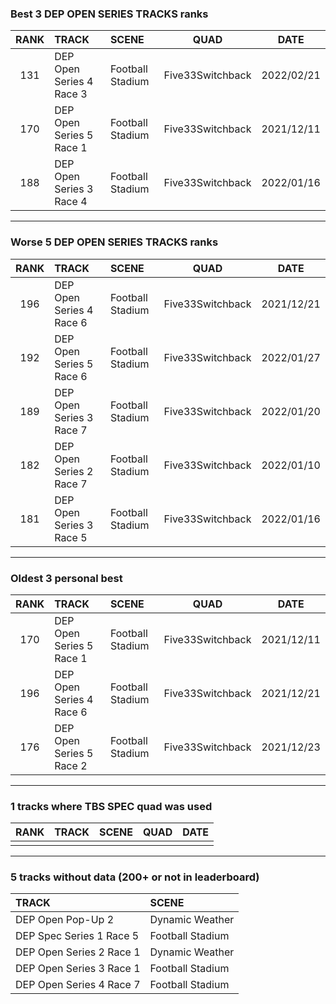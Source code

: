 ### Best 3 DEP OPEN SERIES TRACKS ranks
|RANK|TRACK|SCENE|QUAD|DATE|
|:---:|:---|:---|:---:|:---:|
|131|DEP Open Series 4 Race 3|Football Stadium|Five33Switchback|2022/02/21|
|170|DEP Open Series 5 Race 1|Football Stadium|Five33Switchback|2021/12/11|
|188|DEP Open Series 3 Race 4|Football Stadium|Five33Switchback|2022/01/16|
---
### Worse 5 DEP OPEN SERIES TRACKS ranks
|RANK|TRACK|SCENE|QUAD|DATE|
|:---:|:---|:---|:---:|:---:|
|196|DEP Open Series 4 Race 6|Football Stadium|Five33Switchback|2021/12/21|
|192|DEP Open Series 5 Race 6|Football Stadium|Five33Switchback|2022/01/27|
|189|DEP Open Series 3 Race 7|Football Stadium|Five33Switchback|2022/01/20|
|182|DEP Open Series 2 Race 7|Football Stadium|Five33Switchback|2022/01/10|
|181|DEP Open Series 3 Race 5|Football Stadium|Five33Switchback|2022/01/16|
---
### Oldest 3 personal best
|RANK|TRACK|SCENE|QUAD|DATE|
|:---:|:---|:---|:---:|:---:|
|170|DEP Open Series 5 Race 1|Football Stadium|Five33Switchback|2021/12/11|
|196|DEP Open Series 4 Race 6|Football Stadium|Five33Switchback|2021/12/21|
|176|DEP Open Series 5 Race 2|Football Stadium|Five33Switchback|2021/12/23|
---
### 1 tracks where TBS SPEC quad was used
|RANK|TRACK|SCENE|QUAD|DATE|
|:---:|:---|:---|:---:|:---:|
||||||
---
### 5 tracks without data (200+ or not in leaderboard)
|TRACK|SCENE|
|:---|:---|
|DEP Open Pop-Up 2|Dynamic Weather|
|DEP Spec Series 1 Race 5|Football Stadium|
|DEP Open Series 2 Race 1|Dynamic Weather|
|DEP Open Series 3 Race 1|Football Stadium|
|DEP Open Series 4 Race 7|Football Stadium|
